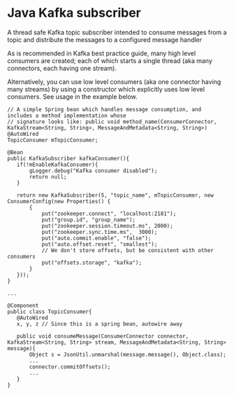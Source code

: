 # Java Kafka subscriber

A thread safe Kafka topic subscriber intended to consume messages from a topic and distribute the messages to a configured message handler

As is recommended in Kafka best practice guide, many high level consumers are created; each of which starts a single thread (aka many connectors, each having one stream).

Alternatively, you can use low level consumers (aka one connector having many streams) by using a constructor which explicitly uses low level consumers.  See usage in the example below.
 
 ```
 // A simple Spring bean which handles message consumption, and includes a method implementation whose 
 // signature looks like: public void method_name(ConsumerConnector, KafkaStream<String, String>, MessageAndMetadata<String, String>)
 @AutoWired
 TopicConsumer mTopicConsumer;
 
 @Bean
 public KafkaSubscriber kafkaConsumer(){
	if(!mEnableKafkaConsumer){
		gLogger.debug("Kafka consumer disabled");
		return null;
	}

	return new KafkaSubscriber(5, "topic_name", mTopicConsumer, new ConsumerConfig(new Properties() {
		{
			put("zookeeper.connect", "localhost:2181");
			put("group.id", "group_name");
			put("zookeeper.session.timeout.ms", 2000);
			put("zookeeper.sync.time.ms",  3000);
			put("auto.commit.enable", "false");
			put("auto.offset.reset", "smallest");
			// We don't store offsets, but be consistent with other consumers
			put("offsets.storage", "kafka");
		}
	}));
}

...

@Component
public class TopicConsumer{
	@AutoWired
	x, y, z // Since this is a spring bean, autowire away
    
	public void consumeMessage(ConsumerConnector connector, KafkaStream<String, String> stream, MessageAndMetadata<String, String> message){
		Object s = JsonUtil.unmarshal(message.message(), Object.class);
		...
		connector.commitOffsets();
		...
	}
}

```